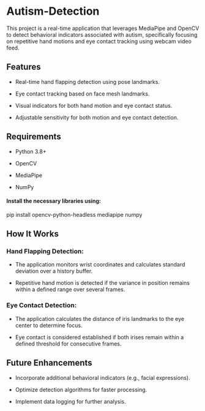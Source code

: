 # Autism-Detection

This project is a real-time application that leverages MediaPipe and OpenCV to detect behavioral indicators associated with autism, specifically focusing on repetitive hand motions and eye contact tracking using webcam video feed.

## Features

- Real-time hand flapping detection using pose landmarks.

- Eye contact tracking based on face mesh landmarks.

- Visual indicators for both hand motion and eye contact status.

- Adjustable sensitivity for both motion and eye contact detection.

## Requirements

- Python 3.8+

- OpenCV

- MediaPipe

- NumPy

#### Install the necessary libraries using:

pip install opencv-python-headless mediapipe numpy



## How It Works

### Hand Flapping Detection:

- The application monitors wrist coordinates and calculates standard deviation over a history buffer.

- Repetitive hand motion is detected if the variance in position remains within a defined range over several frames.

### Eye Contact Detection:

- The application calculates the distance of iris landmarks to the eye center to determine focus.

- Eye contact is considered established if both irises remain within a defined threshold for consecutive frames.


## Future Enhancements

- Incorporate additional behavioral indicators (e.g., facial expressions).

- Optimize detection algorithms for faster processing.

- Implement data logging for further analysis.

